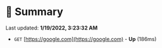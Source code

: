 # 📖 Summary
Last updated: **1/19/2022, 3:23:32 AM**

- `GET` [https://google.com](https://google.com) - **Up** (186ms)
